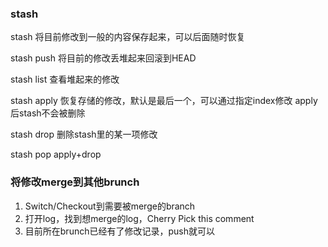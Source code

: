 ### stash
stash
将目前修改到一般的内容保存起来，可以后面随时恢复

stash push
将目前的修改丢堆起来回滚到HEAD

stash list
查看堆起来的修改

stash apply
恢复存储的修改，默认是最后一个，可以通过指定index修改
apply后stash不会被删除

stash drop
删除stash里的某一项修改

stash pop
apply+drop

### 将修改merge到其他brunch
1. Switch/Checkout到需要被merge的branch
2. 打开log，找到想merge的log，Cherry Pick this comment
3. 目前所在brunch已经有了修改记录，push就可以
